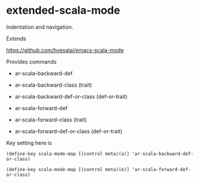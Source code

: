 # extended-scala-mode

Indentation and navigation.

Extends 

https://github.com/hvesalai/emacs-scala-mode

Provides commands

- ar-scala-backward-def

- ar-scala-backward-class (trait)

- ar-scala-backward-def-or-class (def-or-trait)

- ar-scala-forward-def

- ar-scala-forward-class (trait)

- ar-scala-forward-def-or-class (def-or-trait)

Key setting here is

```(define-key scala-mode-map [(control meta)(a)] 'ar-scala-backward-def-or-class)```

```(define-key scala-mode-map [(control meta)(e)] 'ar-scala-forward-def-or-class)```
